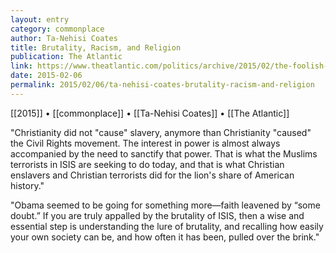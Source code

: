 ```yaml
---
layout: entry
category: commonplace
author: Ta-Nehisi Coates
title: Brutality, Racism, and Religion
publication: The Atlantic
link: https://www.theatlantic.com/politics/archive/2015/02/the-foolish-historically-illiterate-incredible-response-to-obamas-prayer-breakfast-speech/385246/
date: 2015-02-06
permalink: 2015/02/06/ta-nehisi-coates-brutality-racism-and-religion
---
```


[[2015]] • [[commonplace]] • [[Ta-Nehisi Coates]] • [[The Atlantic]]

"Christianity did not "cause" slavery, anymore than Christianity "caused" the Civil Rights movement. The interest in power is almost always accompanied by the need to sanctify that power. That is what the Muslims terrorists in ISIS are seeking to do today, and that is what Christian enslavers and Christian terrorists did for the lion's share of American history."
 
"Obama seemed to be going for something more—faith leavened by “some doubt.” If you are truly appalled by the brutality of ISIS, then a wise and essential step is understanding the lure of brutality, and recalling how easily your own society can be, and how often it has been, pulled over the brink."
